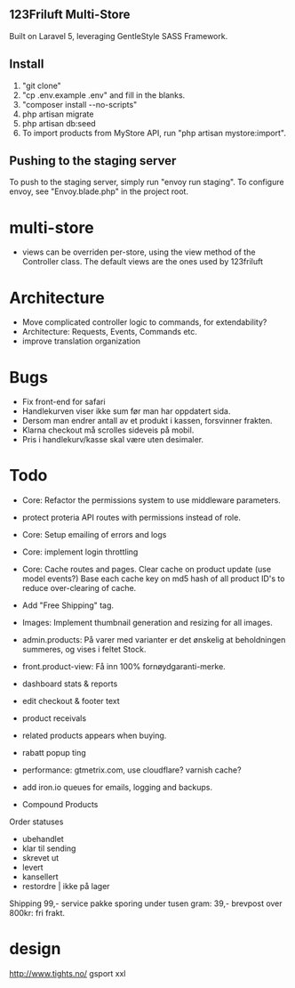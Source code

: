 ## 123Friluft Multi-Store
Built on Laravel 5, leveraging GentleStyle SASS Framework.

## Install

1. "git clone"
2. "cp .env.example .env" and fill in the blanks.
3. "composer install --no-scripts"
4. php artisan migrate
5. php artisan db:seed
8. To import products from MyStore API, run "php artisan mystore:import".


## Pushing to the staging server
To push to the staging server, simply run "envoy run staging".
To configure envoy, see "Envoy.blade.php" in the project root.


# multi-store
- views can be overriden per-store, using the view method of the Controller class. The default views are the ones used by 123friluft

# Architecture
- Move complicated controller logic to commands, for extendability?
- Architecture: Requests, Events, Commands etc.
- improve translation organization

# Bugs
- Fix front-end for safari
- Handlekurven viser ikke sum før man har oppdatert sida.
- Dersom man endrer antall av et produkt i kassen, forsvinner frakten.
- Klarna checkout må scrolles sideveis på mobil.
- Pris i handlekurv/kasse skal være uten desimaler.

# Todo
- Core: Refactor the permissions system to use middleware parameters.
- protect proteria API routes with permissions instead of role.
- Core: Setup emailing of errors and logs
- Core: implement login throttling
- Core: Cache routes and pages. Clear cache on product update (use model events?) Base each cache key on md5 hash of all product ID's to reduce over-clearing of cache.
- Add "Free Shipping" tag.

- Images: Implement thumbnail generation and resizing for all images.
- admin.products: På varer med varianter er det ønskelig at beholdningen summeres, og vises i feltet Stock.
- front.product-view: Få inn 100% fornøydgaranti-merke.
- dashboard stats & reports
- edit checkout & footer text
- product receivals
- related products appears when buying.
- rabatt popup ting
- performance: gtmetrix.com, use cloudflare? varnish cache?
- add iron.io queues for emails, logging and backups.
- Compound Products

Order statuses
- ubehandlet
- klar til sending
- skrevet ut
- levert
- kansellert
- restordre | ikke på lager

Shipping
99,- service pakke sporing
under tusen gram: 39,- brevpost
over 800kr: fri frakt.

# design
http://www.tights.no/
gsport
xxl